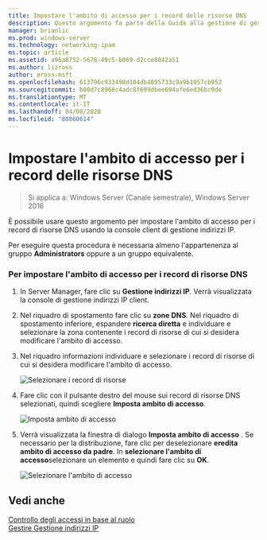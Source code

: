 ```yaml
---
title: Impostare l'ambito di accesso per i record delle risorse DNS
description: Questo argomento fa parte della Guida alla gestione di gestione indirizzi IP in Windows Server 2016.
manager: brianlic
ms.prod: windows-server
ms.technology: networking-ipam
ms.topic: article
ms.assetid: a96a8752-5678-49c5-b069-d2cce8042a51
ms.author: lizross
author: eross-msft
ms.openlocfilehash: 613796c933498d104db4895733c9a9b1957cb952
ms.sourcegitcommit: b00d7c8968c4adc8f699dbee694afe6ed36bc9de
ms.translationtype: MT
ms.contentlocale: it-IT
ms.lasthandoff: 04/08/2020
ms.locfileid: "80860614"
---
```

# <a name="set-access-scope-for-dns-resource-records"></a>Impostare l'ambito di accesso per i record delle risorse DNS

>Si applica a: Windows Server (Canale semestrale), Windows Server 2016

È possibile usare questo argomento per impostare l'ambito di accesso per i record di risorse DNS usando la console client di gestione indirizzi IP.  
  
Per eseguire questa procedura è necessaria almeno l'appartenenza al gruppo **Administrators** oppure a un gruppo equivalente.  
  
### <a name="to-set-access-scope-for-dns-resource-records"></a>Per impostare l'ambito di accesso per i record di risorse DNS  
  
1.  In Server Manager, fare clic su  **Gestione indirizzi IP**. Verrà visualizzata la console di gestione indirizzi IP client.  
  
2.  Nel riquadro di spostamento fare clic su **zone DNS**.  Nel riquadro di spostamento inferiore, espandere **ricerca diretta** e individuare e selezionare la zona contenente i record di risorse di cui si desidera modificare l'ambito di accesso.  
  
3.  Nel riquadro informazioni individuare e selezionare i record di risorse di cui si desidera modificare l'ambito di accesso.  
  
    ![Selezionare i record di risorse](../../media/Set-Access-Scope-for-DNS-Resource-Records/ipam_RestrictUserToRRControl_02.jpg)  
  
4.  Fare clic con il pulsante destro del mouse sui record di risorse DNS selezionati, quindi scegliere **Imposta ambito di accesso**.  
  
    ![Imposta ambito di accesso](../../media/Set-Access-Scope-for-DNS-Resource-Records/ipam_RestrictUserToRRControl_03.jpg)  
  
5.  Verrà visualizzata la finestra di dialogo **Imposta ambito di accesso** . Se necessario per la distribuzione, fare clic per deselezionare **eredita ambito di accesso da padre**. In **selezionare l'ambito di accesso**selezionare un elemento e quindi fare clic su **OK**.  
  
    ![Selezionare l'ambito di accesso](../../media/Set-Access-Scope-for-DNS-Resource-Records/ipam_RestrictUserToRRControl_04.jpg)  
  
## <a name="see-also"></a>Vedi anche  
[Controllo degli accessi in base al ruolo](Role-based-Access-Control.md)  
[Gestire Gestione indirizzi IP](Manage-IPAM.md)  
  


